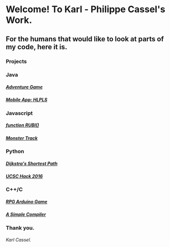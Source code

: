# Welcome! To Karl - Philippe Cassel's Work.

## For the humans that would like to look at parts of my code, here it is. 

### Projects

### Java
##### [Adventure Game](https://github.com/InvaderZim19/adv-enture)
##### [Mobile App: HLPLS](https://github.com/jillzy/HLPLS)
### Javascript
##### [function RUBI()](https://github.com/InvaderZim19/functionRUBI)
##### [Monster Track](https://github.com/InvaderZim19/ucsc_hack2015)

### Python
##### [Dijkstra's Shortest Path](https://github.com/InvaderZim19/dijkstras-shortest-path)
##### [UCSC Hack 2016](https://github.com/sborland/hack_ucsc2016)

### C++/C
##### [RPG Arduino Game](https://github.com/InvaderZim19/rpg-arduino-adv)
##### [A Simple Compiler](https://github.com/InvaderZim19/com-piler)

### Thank you.

###### Karl Cassel.

